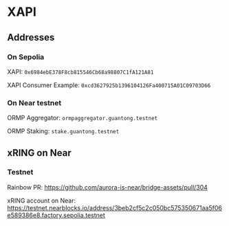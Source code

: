 # XAPI

## Addresses

### On Sepolia

XAPI: `0x6984ebE378F8cb815546Cb68a98807C1fA121A81`

XAPI Consumer Example: `0xcd3627925b1396104126Fa400715A01C09703D66`

### On Near testnet

ORMP Aggregator: `ormpaggregator.guantong.testnet`

ORMP Staking: `stake.guantong.testnet`

## xRING on Near

### Testnet

Rainbow PR: <https://github.com/aurora-is-near/bridge-assets/pull/304>

xRING account on Near: <https://testnet.nearblocks.io/address/3beb2cf5c2c050bc575350671aa5f06e589386e8.factory.sepolia.testnet>
